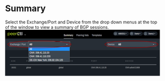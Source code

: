 # Summary

Select the Exchange/Port and Device from the drop down menus at the top of the window to view a summary of BGP sessions.
   ![](img/summary.png)
